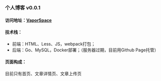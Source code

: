### 个人博客 v0.0.1

#### 访问地址：[VaporSpace](https://mess663.github.io/blog/)

#### 技术栈：
- 前端：HTML、Less、JS，webpack打包；
- 后端：Go、MySQL，Docker部署；（服务器过期，目前用Github Page托管）

#### 页面构成：
目前只有首页、文章详情页、文章上传页

